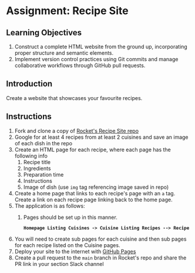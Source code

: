 # Assignment: Recipe Site

## Learning Objectives

1. Construct a complete HTML website from the ground up, incorporating proper structure and semantic elements.
2.  Implement version control practices using Git commits and manage collaborative workflows through GitHub pull requests.

## Introduction

Create a website that showcases your favourite recipes.

## Instructions

1. Fork and clone a copy of <a href="https://github.com/rocketacademy/recipe-site-bootcamp" target="_blank">Rocket's Recipe Site repo</a>
2. Google for at least 4 recipes from at least 2 cuisines and save an image of each dish in the repo
3. Create an HTML page for each recipe, where each page has the following info
   1. Recipe title
   2. Ingredients
   3. Preparation time
   4. Instructions
   5. Image of dish (use `img` tag referencing image saved in repo)
4. Create a home page that links to each recipe's page with an `a` tag. Create a link on each recipe page linking back to the home page.
5. The application is as follows:
   1.  Pages should be set up in this manner.&#x20;

       <pre><code><strong>Homepage Listing Cuisines -> Cuisine Listing Recipes --> Recipe
       </strong></code></pre>
6. You will need to create sub pages for each cuisine and then sub pages for each recipe listed on the Cuisine pages.&#x20;
7. Deploy your site to the internet with <a href="https://docs.github.com/en/pages/getting-started-with-github-pages/configuring-a-publishing-source-for-your-github-pages-site" target="_blank">GitHub Pages</a>
8. Create a pull request to the `main` branch in Rocket's repo and share the PR link in your section Slack channel

